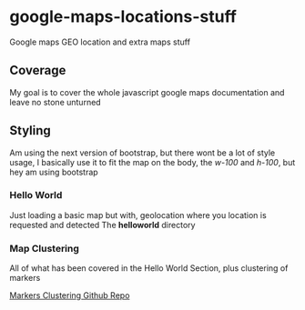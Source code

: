 # google-maps-locations-stuff
Google maps GEO location and extra maps stuff

## Coverage

My goal is to cover the whole javascript google maps documentation and leave no stone unturned

## Styling

Am using the next version of bootstrap, but there wont be a lot of style usage, I basically use it to fit the
map on the body, the *w-100* and *h-100*, but hey am using bootstrap

### Hello World

Just loading a basic map but with, geolocation where you location is requested and detected
The **helloworld** directory


### Map Clustering

All of what has been covered in the Hello World Section, plus clustering of markers

[Markers Clustering Github Repo](https://github.com/googlemaps/v3-utility-library/tree/master/packages/markerclustererplus)